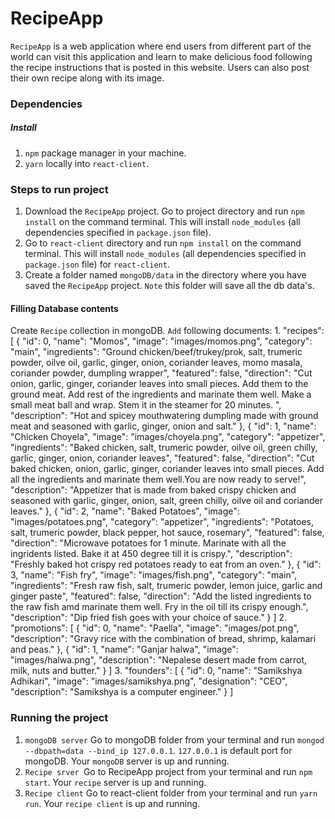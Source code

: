 # RecipeApp
   `RecipeApp` is a web application where end users from different part of the world can visit this application and learn to make delicious food following the recipe instructions that is posted in this website. Users can also post their own recipe along with its image. 

### Dependencies
##### Install 
 1) `npm` package manager in your machine.
 2) `yarn` locally into `react-client`.

### Steps to run project
  1) Download the `RecipeApp` project. Go to project directory and run `npm install` on the command terminal. This will install `node_modules` (all dependencies specified in `package.json` file).
  2) Go to `react-client` directory and run `npm install` on the command terminal. This will install `node_modules` (all dependencies specified in `package.json` file) for `react-client`.
  3) Create a folder named `mongoDB/data` in the directory where you have saved the `RecipeApp` project. `Note` this folder will save all the db data's.

  #### Filling Database contents
   Create `Recipe` collection in mongoDB. 
   `Add` following documents:
        1. "recipes": [
            {
            "id": 0,
            "name": "Momos",
            "image": "images/momos.png",
            "category": "main",
            "ingredients": "Ground chicken/beef/trukey/prok, salt, trumeric powder, oilve oil, garlic, ginger, onion, coriander leaves, momo masala, coriander powder, dumpling wrapper",
            "featured": false,
            "direction": "Cut onion, garlic, ginger, coriander leaves into small pieces. Add them to the ground meat. Add rest of the ingredients and marinate them well. Make a small meat ball and wrap. Stem it in the steamer for 20 minutes. ",
            "description": "Hot and spicey mouthwatering dumpling made with ground meat and seasoned with garlic, ginger, onion and salt."
            },
            {
            "id": 1,
            "name": "Chicken Choyela",
            "image": "images/choyela.png",
            "category": "appetizer",
            "ingredients": "Baked chicken, salt, trumeric powder, oilve oil, green chilly, garlic, ginger, onion, coriander leaves",
            "featured": false,
            "direction": "Cut baked chicken, onion, garlic, ginger, coriander leaves into small pieces. Add all the ingredients and marinate them well.You are now ready to serve!",
            "description": "Appetizer that is made from baked crispy chicken and seasoned with garlic, ginger, onion, salt, green chilly, oilve oil and coriander leaves."
            },
            {
            "id": 2,
            "name": "Baked Potatoes",
            "image": "images/potatoes.png",
            "category": "appetizer",
            "ingredients": "Potatoes, salt, trumeric powder, black pepper, hot sauce, rosemary",
            "featured": false,
            "direction": "Microwave potatoes for 1 minute. Marinate with all the ingridents listed. Bake it at 450 degree till it is crispy.",
            "description": "Freshly baked hot crispy red potatoes ready to eat from an oven."
            },
            {
            "id": 3,
            "name": "Fish fry",
            "image": "images/fish.png",
            "category": "main",
            "ingredients": "Fresh raw fish, salt, trumeric powder, lemon juice, garlic and ginger paste",
            "featured": false,
            "direction": "Add the listed ingredients to the raw fish amd marinate them well. Fry in the oil till its crispy enough.",
            "description": "Dip fried fish goes with your choice of sauce."
            }
        ]
        2. "promotions": [
            {
            "id": 0,
            "name": "Paella",
            "image": "images/pot.png",
            "description": "Gravy rice with the combination of bread, shrimp, kalamari and peas."
            },
            {
            "id": 1,
            "name": "Ganjar halwa",
            "image": "images/halwa.png",
            "description": "Nepalese desert made from carrot, milk, nuts and butter."
            }
        ]
        3. "founders": [
            {
            "id": 0,
            "name": "Samikshya Adhikari",
            "image": "images/samikshya.png",
            "designation": "CEO",
            "description": "Samikshya is a computer engineer."
            }
        ]

### Running the project
 1) `mongoDB server` Go to mongoDB folder from your terminal and run `mongod --dbpath=data --bind_ip 127.0.0.1`. `127.0.0.1` is default port for mongoDB. Your `mongoDB` server is up and running.
 2) `Recipe srver `Go to RecipeApp project from your terminal and run `npm start`. Your `recipe` server is up and running.
 3) `Recipe client` Go to react-client folder from your terminal and run `yarn run`. Your `recipe client` is up and running.



